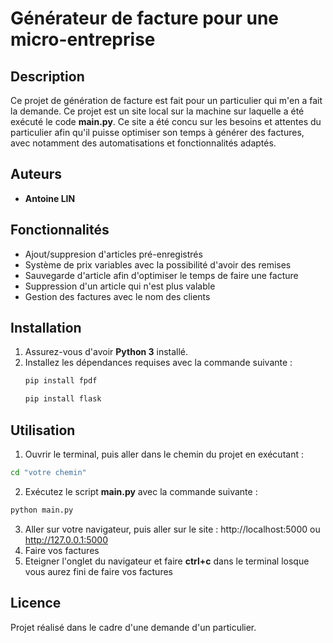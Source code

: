 # Générateur de facture pour une micro-entreprise

## Description

Ce projet de génération de facture est fait pour un particulier qui m'en a fait la demande.
Ce projet est un site local sur la machine sur laquelle a été exécuté le code **main.py**.
Ce site a été concu sur les besoins et attentes du particulier afin qu'il puisse optimiser son temps
à générer des factures, avec notamment des automatisations et fonctionnalités adaptés.
## Auteurs

- **Antoine LIN**

## Fonctionnalités

- Ajout/suppresion d'articles pré-enregistrés
- Système de prix variables avec la possibilité d'avoir des remises
- Sauvegarde d'article afin d'optimiser le temps de faire une facture
- Suppression d'un article qui n'est plus valable
- Gestion des factures avec le nom des clients

## Installation

1. Assurez-vous d'avoir **Python 3** installé.
2. Installez les dépendances requises avec la commande suivante :
   ```bash
   pip install fpdf
   ```
   ```bash
   pip install flask
   ```


## Utilisation

1. Ouvrir le terminal, puis aller dans le chemin du projet en exécutant : 
```bash
cd "votre chemin"
```
2. Exécutez le script **main.py** avec la commande suivante :

```bash
python main.py
```
3. Aller sur votre navigateur, puis aller sur le site : http://localhost:5000 ou http://127.0.0.1:5000
4. Faire vos factures
5. Eteigner l'onglet du navigateur et faire **ctrl+c** dans le terminal losque vous aurez fini de faire vos factures


## Licence

Projet réalisé dans le cadre d'une demande d'un particulier.